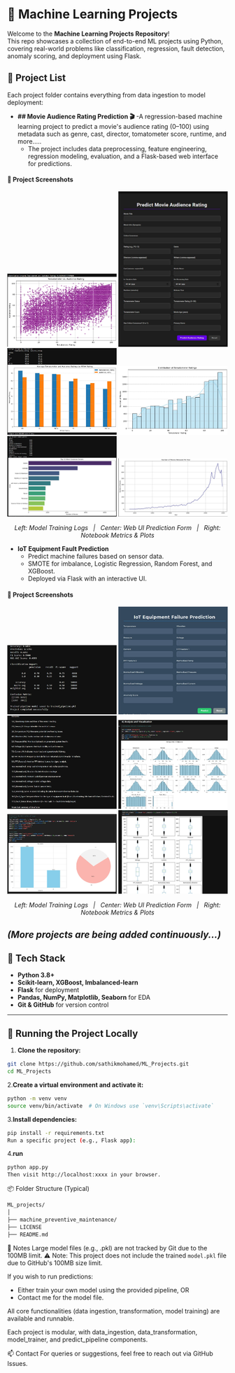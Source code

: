 # 🧠 Machine Learning Projects

Welcome to the **Machine Learning Projects Repository**!  
This repo showcases a collection of end-to-end ML projects using Python, covering real-world problems like classification, regression, fault detection, anomaly scoring, and deployment using Flask.

## 📁 Project List

Each project folder contains everything from data ingestion to model deployment:

- **## Movie Audience Rating Prediction 🎬**
  -A regression-based machine learning project to predict a movie's audience rating (0–100) using metadata such as genre, cast, director, tomatometer score, runtime, and more.....
  - The project includes data preprocessing, feature engineering, regression modeling, evaluation, and a Flask-based web interface for predictions.

#### 📸 Project Screenshots
<p align="center">
  <img src="assets/rotton/corelation.jpg" alt="Jupyter Notebook Output" width="250"/>
  <img src="assets/rotton/webui.jpg" alt="Web UI Prediction Form" width="250"/>
  <img src="assets/rotton/avgrating.jpg" alt="Jupyter Notebook Output" width="250"/>
  <img src="assets/rotton/tomatometer.jpg" alt="Jupyter Notebook Output - Plots" width="250"/>
  <img src="assets/rotton/topgenre.jpg" alt="Jupyter Notebook Output - Plots" width="250"/>
  <img src="assets/rotton/yearwisemovie.jpg" alt="Jupyter Notebook Output - Plots" width="250"/>
</p>
<p align="center">
  <em>Left: Model Training Logs &nbsp; | &nbsp; Center: Web UI Prediction Form &nbsp; | &nbsp; Right: Notebook Metrics & Plots</em>
</p>


- **IoT Equipment Fault Prediction**
  - Predict machine failures based on sensor data.
  - SMOTE for imbalance, Logistic Regression, Random Forest, and XGBoost.
  - Deployed via Flask with an interactive UI.

#### 📸 Project Screenshots
<p align="center">
  <img src="assets/iot/modelaccuracy.jpg" alt="Model Training Logs" width="250"/>
  <img src="assets/iot/webui.jpg" alt="Web UI Prediction Form" width="250"/>
  <img src="assets/iot/columnsname.jpg" alt="Jupyter Notebook Output" width="250"/>
  <img src="assets/iot/plots1.jpg" alt="Jupyter Notebook Output - Plots" width="250"/>
  <img src="assets/iot/plots2.jpg" alt="Jupyter Notebook Output - Plots" width="250"/>
  <img src="assets/iot/plots3.jpg" alt="Jupyter Notebook Output - Plots" width="250"/>
</p>
<p align="center">
  <em>Left: Model Training Logs &nbsp; | &nbsp; Center: Web UI Prediction Form &nbsp; | &nbsp; Right: Notebook Metrics & Plots</em>
</p>

*(More projects are being added continuously...)*
---

## 🧰 Tech Stack

- **Python 3.8+**
- **Scikit-learn, XGBoost, Imbalanced-learn**
- **Flask** for deployment
- **Pandas, NumPy, Matplotlib, Seaborn** for EDA
- **Git & GitHub** for version control

---

## 🚀 Running the Project Locally

1. **Clone the repository:**

```bash
git clone https://github.com/sathikmohamed/ML_Projects.git
cd ML_Projects
 ```
2.**Create a virtual environment and activate it:**
```bash
python -m venv venv
source venv/bin/activate  # On Windows use `venv\Scripts\activate`
```

3.**Install dependencies:**
```bash
pip install -r requirements.txt
Run a specific project (e.g., Flask app):
```
4.**run**
```bash
python app.py
Then visit http://localhost:xxxx in your browser.
```

📦 Folder Structure (Typical)
```bash
ML_projects/
│
├── machine_preventive_maintenance/
├── LICENSE
├── README.md

```
📌 Notes
Large model files (e.g., .pkl) are not tracked by Git due to the 100MB limit.
⚠️ Note:
This project does not include the trained `model.pkl` file due to GitHub's 100MB size limit.

If you wish to run predictions:
- Either train your own model using the provided pipeline, OR
- Contact me for the model file.

All core functionalities (data ingestion, transformation, model training) are available and runnable.

Each project is modular, with data_ingestion, data_transformation, model_trainer, and predict_pipeline components.

📫 Contact
For queries or suggestions, feel free to reach out via GitHub Issues.

